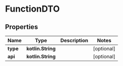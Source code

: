 
# FunctionDTO

## Properties
Name | Type | Description | Notes
------------ | ------------- | ------------- | -------------
**type** | **kotlin.String** |  |  [optional]
**api** | **kotlin.String** |  |  [optional]



